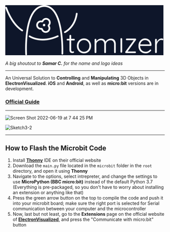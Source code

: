 <img width="500" alt="Logo" src="logo/atomizer_logo.png">

*A big shoutout to* ***Samar C.*** *for the name and logo ideas*

---

An Universal Solution to **Controlling** and **Manipulating** 3D Objects in **ElectronVisualized**. **iOS** and **Android**, as well as **micro:bit** versions are in development.

### [Official Guide](https://electronvisual.org/extensions)

---

<img width="1200" alt="Screen Shot 2022-06-19 at 7 44 25 PM" src="https://user-images.githubusercontent.com/35755386/174504732-ae1be151-6e75-4864-97b8-8b50d13f8e46.png">

![Sketch3-2](https://user-images.githubusercontent.com/35755386/174504735-a99fd2fd-88b4-4d34-b8b2-6c7445035bb5.jpg)

---

## How to Flash the Microbit Code

1. Install [**Thonny**](https://thonny.org) IDE on their official website
2. Download the ```main.py``` file located in the ```microbit``` folder in the ```root``` directory, and open it using **Thonny**
3. Navigate to the options, select intrepreter, and change the settings to use **MicroPython (BBC micro:bit)** instead of the default Python 3.7 (Everything is pre-packaged, so you don't have to worry about installing an extension or anything like that)
4. Press the green arrow button on the top to compile the code and push it into your microbit board; make sure the right port is selected for Serial communication between your computer and the microcontroller
5. Now, last but not least, go to the **Extensions** page on the official website of [**ElectronVisualized**](https://electronvisual.org), and press the "Communicate with micro:bit" button
